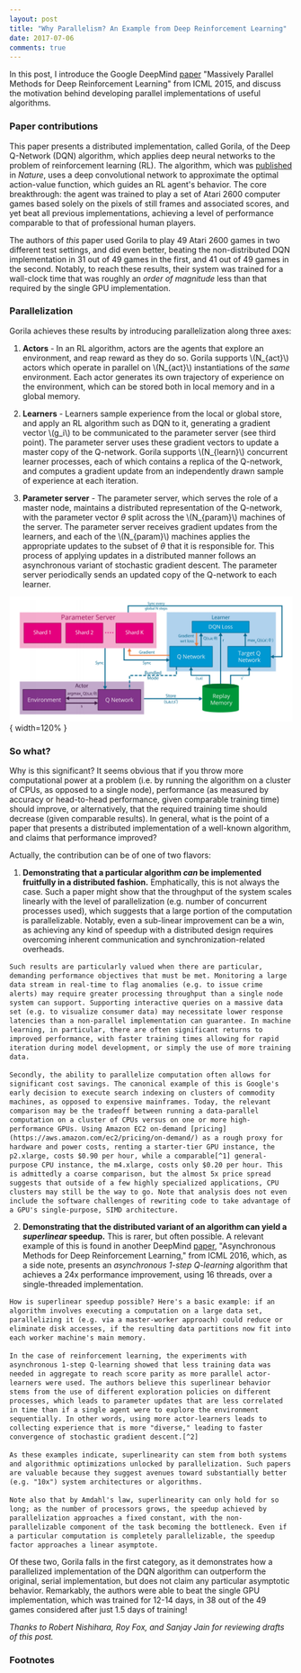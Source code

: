 ```yaml
---
layout: post 
title: "Why Parallelism? An Example from Deep Reinforcement Learning"
date: 2017-07-06
comments: true
---
```


In this post, I introduce the Google DeepMind [paper](https://arxiv.org/pdf/1507.04296.pdf) "Massively Parallel Methods for Deep Reinforcement Learning" from ICML 2015, and discuss the motivation behind developing parallel implementations of useful algorithms.

### Paper contributions
This paper presents a distributed implementation, called Gorila, of the Deep Q-Network (DQN) algorithm, which applies deep neural networks to the problem of reinforcement learning (RL). The algorithm, which was [published](https://deepmind.com/research/dqn/) in *Nature*, uses a deep convolutional network to approximate the optimal action-value function, which guides an RL agent's behavior. The core breakthrough: the agent was trained to play a set of Atari 2600 computer games based solely on the pixels of still frames and associated scores, and yet beat all previous implementations, achieving a level of performance comparable to that of professional human players.

The authors of *this* paper used Gorila to play 49 Atari 2600 games in two different test settings, and did even better, beating the non-distributed DQN implementation in 31 out of 49 games in the first, and 41 out of 49 games in the second. Notably, to reach these results, their system was trained for a wall-clock time that was roughly an *order of magnitude* less than that required by the single GPU implementation.

### Parallelization

Gorila achieves these results by introducing parallelization along three axes:

  1. **Actors** - In an RL algorithm, actors are the agents that explore an environment, and reap reward as they do so. Gorila supports \\(N_{act}\\) actors which operate in parallel on \\(N_{act}\\) instantiations of the *same* environment. Each actor generates its own trajectory of experience on the environment, which can be stored both in local memory and in a global memory.

  2. **Learners** - Learners sample experience from the local or global store, and apply an RL algorithm such as DQN to it, generating a gradient vector \\(g_i\\) to be communicated to the parameter server (see third point). The parameter server uses these gradient vectors to update a master copy of the Q-network. Gorila supports \\(N_{learn}\\) concurrent learner processes, each of which contains a replica of the Q-network, and computes a gradient update from an independently drawn sample of experience at each iteration.

  3. **Parameter server** - The parameter server, which serves the role of a master node, maintains a distributed representation of the Q-network, with the parameter vector $\theta$ split across the \\(N_{param}\\) machines of the server. The parameter server receives gradient updates from the learners, and each of the \\(N_{param}\\) machines applies the appropriate updates to the subset of $\theta$ that it is responsible for. This process of applying updates in a distributed manner follows an asynchronous variant of stochastic gradient descent. The parameter server periodically sends an updated copy of the Q-network to each learner.

![<sup>**Figure 1**: The Gorila agent parallelizes the training procedure by separating out learners, actors, and the parameter server. In a single experiment, several learner processes exist and they continuously send gradients to the parameter server, and receive updated parameters. At the same time, independent actors accumulate experience in parallel, and update their Q-networks from the parameter server. (Source: [original paper](https://arxiv.org/pdf/1507.04296.pdf))</sup>](../assets/massively-parallel-methods/Gorila-architecture.png){ width=120% }

### So what?

Why is this significant? It seems obvious that if you throw more computational power at a problem (i.e. by running the algorithm on a cluster of CPUs, as opposed to a single node), performance (as measured by accuracy or head-to-head performance, given comparable training time) should improve, or alternatively, that the required training time should decrease (given comparable results). In general, what is the point of a paper that presents a distributed implementation of a well-known algorithm, and claims that performance improved?

Actually, the contribution can be of one of two flavors:

  1. **Demonstrating that a particular algorithm *can* be implemented fruitfully in a distributed fashion.** Emphatically, this is not always the case. Such a paper might show that the throughput of the system scales linearly with the level of parallelization (e.g. number of concurrent processes used), which suggests that a large portion of the computation is parallelizable. Notably, even a sub-linear improvement can be a win, as achieving any kind of speedup with a distributed design requires overcoming inherent communication and synchronization-related overheads. 

    Such results are particularly valued when there are particular, demanding performance objectives that must be met. Monitoring a large data stream in real-time to flag anomalies (e.g. to issue crime alerts) may require greater processing throughput than a single node system can support. Supporting interactive queries on a massive data set (e.g. to visualize consumer data) may necessitate lower response latencies than a non-parallel implementation can guarantee. In machine learning, in particular, there are often significant returns to improved performance, with faster training times allowing for rapid iteration during model development, or simply the use of more training data.

    Secondly, the ability to parallelize computation often allows for significant cost savings. The canonical example of this is Google's early decision to execute search indexing on clusters of commodity machines, as opposed to expensive mainframes. Today, the relevant comparison may be the tradeoff between running a data-parallel computation on a cluster of CPUs versus on one or more high-performance GPUs. Using Amazon EC2 on-demand [pricing](https://aws.amazon.com/ec2/pricing/on-demand/) as a rough proxy for hardware and power costs, renting a starter-tier GPU instance, the p2.xlarge, costs $0.90 per hour, while a comparable[^1] general-purpose CPU instance, the m4.xlarge, costs only $0.20 per hour. This is admittedly a coarse comparison, but the almost 5x price spread suggests that outside of a few highly specialized applications, CPU clusters may still be the way to go. Note that analysis does not even include the software challenges of rewriting code to take advantage of a GPU's single-purpose, SIMD architecture.

  2. **Demonstrating that the distributed variant of an algorithm can yield a *superlinear* speedup.** This is rarer, but often possible. A relevant example of this is found in another DeepMind [paper](https://arxiv.org/pdf/1602.01783.pdf), "Asynchronous Methods for Deep Reinforcement Learning," from ICML 2016, which, as a side note, presents an *asynchronous 1-step Q-learning* algorithm that achieves a 24x performance improvement, using 16 threads, over a single-threaded implementation.

    How is superlinear speedup possible? Here's a basic example: if an algorithm involves executing a computation on a large data set, parallelizing it (e.g. via a master-worker approach) could reduce or eliminate disk accesses, if the resulting data partitions now fit into each worker machine's main memory.

    In the case of reinforcement learning, the experiments with asynchronous 1-step Q-learning showed that less training data was needed in aggregate to reach score parity as more parallel actor-learners were used. The authors believe this superlinear behavior stems from the use of different exploration policies on different processes, which leads to parameter updates that are less correlated in time than if a single agent were to explore the environment sequentially. In other words, using more actor-learners leads to collecting experience that is more "diverse," leading to faster convergence of stochastic gradient descent.[^2]

    As these examples indicate, superlinearity can stem from both systems and algorithmic optimizations unlocked by parallelization. Such papers are valuable because they suggest avenues toward substantially better (e.g. "10x") system architectures or algorithms.

    Note also that by Amdahl's law, superlinearity can only hold for so long; as the number of processors grows, the speedup achieved by parallelization approaches a fixed constant, with the non-parallelizable component of the task becoming the bottleneck. Even if a particular computation is completely parallelizable, the speedup factor approaches a linear asymptote.

Of these two, Gorila falls in the first category, as it demonstrates how a parallelized implementation of the DQN algorithm can outperform the original, serial implementation, but does not claim any particular asymptotic behavior. Remarkably, the authors were able to beat the single GPU implementation, which was trained for 12-14 days, in 38 out of the 49 games considered after just 1.5 days of training!

*Thanks to Robert Nishihara, Roy Fox, and Sanjay Jain for reviewing drafts of this post.*

### Footnotes

[^1]: I used the Amazon ECU and vCPU designations as a rough benchmark for instance compute power. ECU is an abbreviation for Elastic Compute Unit, which Amazon is phasing out for the more standard vCPU (virtual CPU) designation.  
The p2.xlarge GPU instance consists of 4 vCPUs and 12 ECUs. The closest comparable CPU instance I found, the m4.xlarge, consists of 4 vCPUs and 13 ECUs.  
Note that the r3.xlarge, a comparable memory-optimized CPU instance (4 vCPUs, 13 ECUs), costs $0.333 per hour, compared to $0.90 per hour for the GPU instance.

[^2]: To be completely precise, asynchronous 1-step Q-learning does not *require* the use of parallel execution threads. A similar effect would be seen if a serial machine were to *simulate* parallelism, by maintaining the state for multiple instantiations of the algorithm in memory, and running the exploration policies in a round-robin fashion on the instances. (Incidentally, this is also how a single-core machine would support the abstraction of multiple threads.) What precludes this in practice, however, is the lack of sufficient RAM on a single-core machine to keep so much state in memory.
